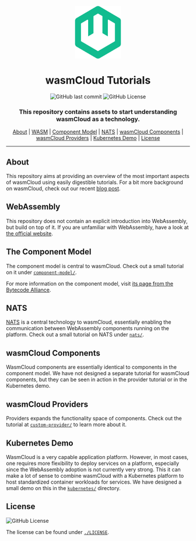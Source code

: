 <div align="center">

<img src="./assets/img/wasmcloud-logo.png" alt="wasmCloud" width="25%">

# wasmCloud Tutorials

![GitHub last commit](https://img.shields.io/github/last-commit/f4z3r/wasmcloud-tutorial)
![GitHub License](https://img.shields.io/github/license/f4z3r/wasmcloud-tutorial)

### This repository contains assets to start understanding wasmCloud as a technology.

[About](#about) | [WASM](#webassembly) | [Component Model](#the-component-model) | [NATS](#nats) |
[wasmCloud Components](#wasmcloud-components) | [wasmCloud Providers](#wasmcloud-providers) |
[Kubernetes Demo](#kubernetes-demo) | [License](#license)

<hr />
</div>

## About

This repository aims at providing an overview of the most important aspects of wasmCloud using
easily digestible tutorials. For a bit more background on wasmCloud, check out our recent
[blog post](https://f4z3r.github.io/beyond-the-pod-webassembly-and-wasmcloud-next-platform-evolution/).

## WebAssembly

This repository does not contain an explicit introduction into WebAssembly, but build on top of it.
If you are unfamiliar with WebAssembly, have a look at
[the official website](https://webassembly.org/).

## The Component Model

The component model is central to wasmCloud. Check out a small tutorial on it under
[`component-model/`](./component-model/).

For more information on the component model, visit
[its page from the Bytecode Alliance](https://component-model.bytecodealliance.org/introduction.html).

## NATS

[NATS](https://nats.io/) is a central technology to wasmCloud, essentially enabling the
communication between WebAssembly components running on the platform. Check out a small tutorial on
NATS under [`nats/`](./nats/).

## wasmCloud Components

WasmCloud components are essentially identical to components in the component model. We have not
designed a separate tutorial for wasmCloud components, but they can be seen in action in the
provider tutorial or in the Kubernetes demo.

## wasmCloud Providers

Providers expands the functionality space of components. Check out the tutorial at
[`custom-provider/`](./custom-provider/) to learn more about it.

## Kubernetes Demo

WasmCloud is a very capable application platform. However, in most cases, one requires more
flexibility to deploy services on a platform, especially since the WebAssembly adoption is not
currently very strong. This it can make a lot of sense to combine wasmCloud with a Kubernetes
platform to host standardized container workloads for services. We have designed a small demo on
this in the [`kubernetes/`](./kubernetes/) directory.

## License

![GitHub License](https://img.shields.io/github/license/f4z3r/wasmcloud-tutorial)

The license can be found under [`./LICENSE`](./LICENSE).

